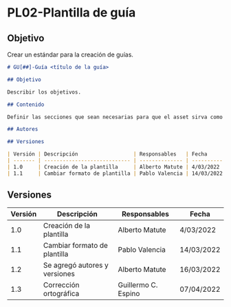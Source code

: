 # PL02-Plantilla de guía

## Objetivo

Crear un estándar para la creación de guías.

```md
# GU[##]-Guía <título de la guía>

## Objetivo

Describir los objetivos.

## Contenido

Definir las secciones que sean necesarias para que el asset sirva como recurso de apoyo en un proceso.

## Autores

## Versiones

| Versión | Descripción                  | Responsables   | Fecha      |
| ------- | ---------------------------- | -------------- | ---------- |
| 1.0     | Creación de la plantilla     | Alberto Matute | 4/03/2022  |
| 1.1     | Cambiar formato de plantilla | Pablo Valencia | 14/03/2022 |

```
## Versiones

| Versión | Descripción                  | Responsables   | Fecha      |
| ------- | ---------------------------- | -------------- | ---------- |
| 1.0     | Creación de la plantilla     | Alberto Matute | 4/03/2022  |
| 1.1     | Cambiar formato de plantilla | Pablo Valencia | 14/03/2022 |
| 1.2     | Se agregó autores y versiones | Alberto Matute | 16/03/2022 |
| 1.3     | Corrección ortográfica       | Guillermo C. Espino | 07/04/2022 |
